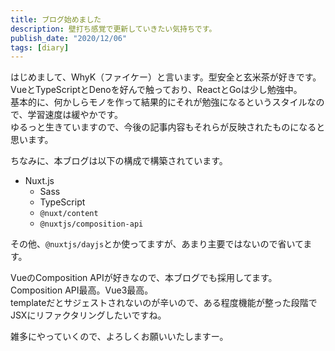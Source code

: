 ```yaml
---
title: ブログ始めました
description: 壁打ち感覚で更新していきたい気持ちです。
publish_date: "2020/12/06"
tags: [diary]
---
```


はじめまして、WhyK（ファイケー）と言います。型安全と玄米茶が好きです。VueとTypeScriptとDenoを好んで触っており、ReactとGoは少し勉強中。  
基本的に、何かしらモノを作って結果的にそれが勉強になるというスタイルなので、学習速度は緩やかです。  
ゆるっと生きていますので、今後の記事内容もそれらが反映されたものになると思います。

ちなみに、本ブログは以下の構成で構築されています。

- Nuxt.js
  - Sass
  - TypeScript
  - `@nuxt/content`
  - `@nuxtjs/composition-api`

その他、`@nuxtjs/dayjs`とか使ってますが、あまり主要ではないので省いてます。

VueのComposition APIが好きなので、本ブログでも採用してます。Composition API最高。Vue3最高。  
templateだとサジェストされないのが辛いので、ある程度機能が整った段階でJSXにリファクタリングしたいですね。

雑多にやっていくので、よろしくお願いいたしますー。
